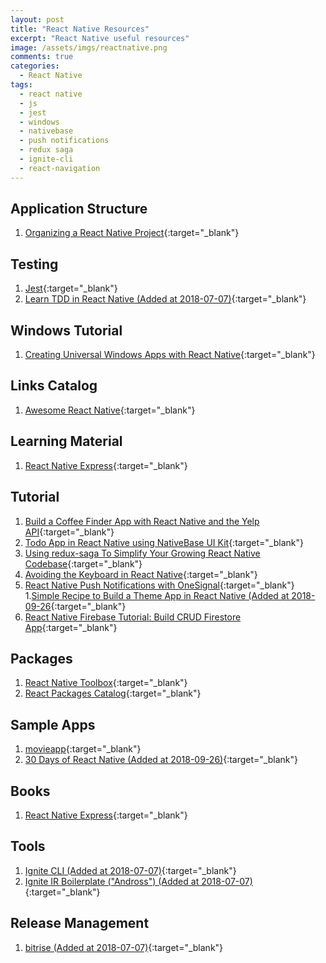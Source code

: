 ```yaml
---
layout: post
title: "React Native Resources"
excerpt: "React Native useful resources"
image: /assets/imgs/reactnative.png
comments: true
categories:
  - React Native
tags: 
  - react native
  - js
  - jest
  - windows
  - nativebase
  - push notifications
  - redux saga
  - ignite-cli  
  - react-navigation
---
```


## Application Structure

1. [Organizing a React Native Project](https://medium.com/the-react-native-log/organizing-a-react-native-project-9514dfadaa0#.unbqzpd49){:target="_blank"}

## Testing

1. [Jest](https://facebook.github.io/jest/docs/tutorial-react-native.html){:target="_blank"}
1. [Learn TDD in React Native (Added at 2018-07-07)](https://learntdd.in/react-native/){:target="_blank"}

## Windows Tutorial

1. [Creating Universal Windows Apps with React Native](https://www.microsoft.com/developerblog/real-life-code/2016/05/27/Creating-Universal-Windows-Apps-with-React-Native.html){:target="_blank"}

## Links Catalog

1. [Awesome React Native](https://github.com/jondot/awesome-react-native){:target="_blank"}

## Learning Material

1. [React Native Express](http://www.reactnativeexpress.com/){:target="_blank"}

## Tutorial

1. [Build a Coffee Finder App with React Native and the Yelp API](https://appendto.com/2016/11/build-a-coffee-finder-app-with-react-native-and-the-yelp-api/?reddit=){:target="_blank"}
1. [Todo App in React Native using NativeBase UI Kit](https://blog.nativebase.io/todo-app-in-react-native-using-nativebase-ui-kit-a67ff3e172a9#.o9pvebsh2){:target="_blank"}
1. [Using redux-saga To Simplify Your Growing React Native Codebase](https://shift.infinite.red/using-redux-saga-to-simplify-your-growing-react-native-codebase-2b8036f650de#.wojyu8mmq){:target="_blank"}
1. [Avoiding the Keyboard in React Native](https://shift.infinite.red/avoiding-the-keyboard-in-react-native-56d05b9a1e81#.iskbfuj3u){:target="_blank"}
1. [React Native Push Notifications with OneSignal](https://medium.com/differential/react-native-push-notifications-with-onesignal-9db6a7d75e1e#.5n8i6mw9q){:target="_blank"}
1.[Simple Recipe to Build a Theme App in React Native (Added at 2018-09-26](https://hackernoon.com/simple-recipe-to-build-a-theme-app-in-react-native-8e2456f81bc5){:target="_blank"}
1. [React Native Firebase Tutorial: Build CRUD Firestore App](https://www.djamware.com/post/5bbcd38080aca7466989441b/react-native-firebase-tutorial-build-crud-firestore-app){:target="_blank"}

## Packages

1. [React Native Toolbox](https://github.com/bamlab/generator-rn-toolbox){:target="_blank"}
1. [React Packages Catalog](https://js.coach/){:target="_blank"}

## Sample Apps

1. [movieapp](https://github.com/JuneDomingo/movieapp){:target="_blank"}
1. [30 Days of React Native (Added at 2018-09-26)](https://github.com/amandeepmittal/30daysofReactNative){:target="_blank"}

## Books

1. [React Native Express](http://www.reactnativeexpress.com/){:target="_blank"}

## Tools

1. [Ignite CLI (Added at 2018-07-07)](https://github.com/infinitered/ignite){:target="_blank"}
1. [Ignite IR Boilerplate ("Andross") (Added at 2018-07-07)](https://github.com/infinitered/ignite-ir-boilerplate-andross){:target="_blank"}

## Release Management

1. [bitrise (Added at 2018-07-07)](https://app.bitrise.io){:target="_blank"}
